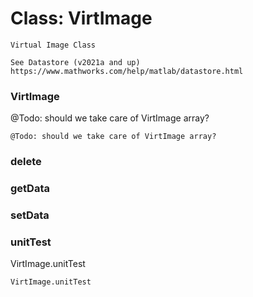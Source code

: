 # Class: VirtImage



    
    Virtual Image Class  
      
    See Datastore (v2021a and up)  
    https://www.mathworks.com/help/matlab/datastore.html  
      
      
### VirtImage

@Todo: should we take care of VirtImage array?


    
    @Todo: should we take care of VirtImage array?  
### delete




    
### getData




    
### setData




    
### unitTest

VirtImage.unitTest


    
    VirtImage.unitTest  
      
